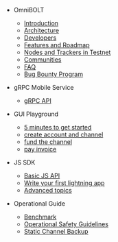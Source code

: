 - OmniBOLT 
    - [Introduction](README.md) 
    - [Architecture](Architecture.md) 
    - [Developers](OBD-README.md) 
    - [Features and Roadmap](features.md)
    - [Nodes and Trackers in Testnet](nodes-in-testnet.md)
    - [Communities](communities.md)
    - [FAQ](FAQ.md)
    - [Bug Bounty Program](bug-bounty-program.md)

- gRPC Mobile Service
    - [gRPC API](grpc-api.md)  

- GUI Playground
    - [5 minutes to get started](GUI-tool.md) 
    - [create account and channel](gui-account-channel.md)
    - [fund the channel](gui-fund-channel.md)
    - [pay invoice](gui-pay-invoice.md)


- JS SDK
    - [Basic JS API](js-sdk.md) 
    - [Write your first lightning app](js-sdk-5mins.md) 
    - [Advanced topics](advanced.md) 

- Operational Guide
    - [Benchmark](benchmark.md) 
    - [Operational Safety Guidelines](safety-guidelines.md) 
    - [Static Channel Backup](static-channel-backup.md) 

